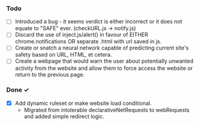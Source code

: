 ### Todo

- [ ] Introduced a bug - it seems verdict is either incorrect or it does not equate to "SAFE" ever. (checkURL.js -> notify.js)
- [ ] Discard the use of inject.js/alert() in favour of EITHER chrome.notifications OR separate .html with url saved in js.
- [ ] Create or snatch a neural network capable of predicting current site's safety based on URL, HTML, et cetera.
- [ ] Create a webpage that would warn the user about potentially unwanted activity from the website and allow them to force access the website or return to the previous page.

### Done ✓

- [x] Add dynamic ruleset or make website load conditional.
  - Migrated from intolerable declarativeNetRequests to webRequests and added simple redirect logic.